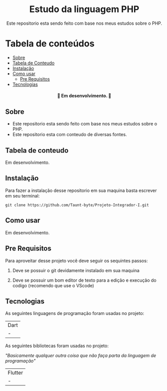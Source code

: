 <h1 align="center">
    Estudo da linguagem PHP
</h1> 

<p align="center"> 
     Este repositorio esta sendo feito com base nos meus estudos sobre o PHP.
</p>

Tabela de conteúdos
=================
<!--ts-->
   * [Sobre](#Sobre)
   * [Tabela de Conteudo](#tabela-de-conteudo)
   * [Instalação](#Instalação)
   * [Como usar](#como-usar)
      * [Pre Requisitos](#pre-requisitos)
   * [Tecnologias](#tecnologias)
<!--te-->

<h4 align="center"> 
    🚧  Em desenvolvimento.  🚧
</h4>

## Sobre

+ Este repositorio esta sendo feito com base nos meus estudos sobre o PHP.
+ Este repositorio esta com conteudo de diversas fontes.

## Tabela de conteudo

Em desenvolvimento.

## Instalação

Para fazer a instalação desse repositorio em sua maquina basta escrever em seu terminal:

    git clone https://github.com/Taunt-byte/Projeto-Integrador-I.git


## Como usar

Em desenvolvimento.

## Pre Requisitos

Para aproveitar desse projeto você deve seguir os sequintes passos:

1) Deve se possuir o git devidamente instalado em sua maquina

1) Deve se possuir um bom editor de texto para a edição e execução do codigo (recomendo que use o VScode)


## Tecnologias

As seguintes linguagens de programação foram usadas no projeto:

<table>
    <tr>
    <td>Dart</td>
    </tr>
    <tr>
    <td>-</td>
    </tr>
</table>

As seguintes bibliotecas foram usadas no projeto:
    
<i>"Basicamente qualquer outra coisa que não faça parta da linguagem de programação"</i>

<table>
    <tr>
    <td>Flutter</td>
    </tr>
    <tr>
    <td>-</td>
    </tr>
</table>
